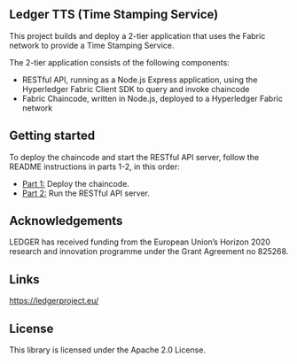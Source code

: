 ## Ledger TTS (Time Stamping Service)

This project builds and deploy a 2-tier application that uses the Fabric network to provide a Time Stamping Service. 

The 2-tier application consists of the following components:

* RESTful API, running as a Node.js Express application, using the Hyperledger Fabric Client SDK to query 
and invoke chaincode
* Fabric Chaincode, written in Node.js, deployed to a Hyperledger Fabric network

## Getting started

To deploy the chaincode and start the RESTful API server, follow the 
README instructions in parts 1-2, in this order:

* [Part 1:](chaincode/README.md) Deploy the chaincode. 
* [Part 2:](rest-api/README.md) Run the RESTful API server. 

## Acknowledgements

LEDGER has received funding from the European Union’s Horizon 2020 research and innovation programme under the Grant Agreement no 825268.

## Links

https://ledgerproject.eu/

## License

This library is licensed under the Apache 2.0 License. 
